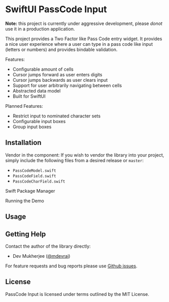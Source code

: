 # SwiftUI PassCode Input 

**Note:** this project is currently under aggressive development, please _donot_ use it in a production application.

This project provides a Two Factor like Pass Code entry widget. It provides a nice user experience where a user can type in a pass code like input (letters or numbers) and provides bindable validation.

Features:
- Configurable amount of cells
- Cursor jumps forward as user enters digits
- Cursor jumps backwards as user clears input
- Support for user arbitrarily navigating between cells
- Abstracted data model
- Built for SwiftUI

Planned Features:
- Restrict input to nominated character sets
- Configurable input boxes
- Group input boxes

## Installation

Vendor in the component: If you wish to vendor the library into your project, simply include the following files from a desired release or `master`: 
- `PassCodeModel.swift` 
- `PassCodeField.swift`
- `PassCodeCharField.swift`

Swift Package Manager


Running the Demo

## Usage


## Getting Help

Contact the author of the library directly:
- Dev Mukherjee ([@mdevraj](https://twitter.com/mdevraj]))

For feature requests and bug reports please use [Github issues](devraj/PassCodeInput/#).

## License

PassCode Input is licensed under terms outlined by the MIT License.